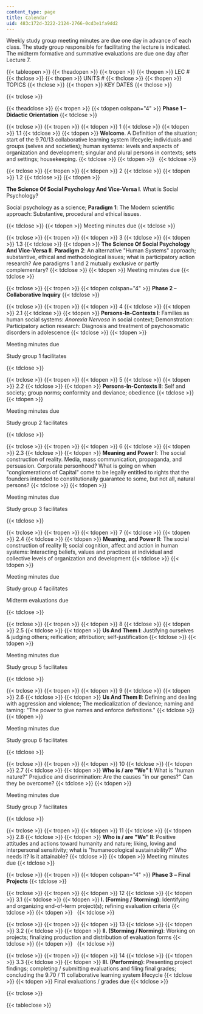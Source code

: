 ```yaml
---
content_type: page
title: Calendar
uid: 483c172d-3222-2124-2766-0cd3e1fa9dd2
---
```


Weekly study group meeting minutes are due one day in advance of each class. The study group responsible for facilitating the lecture is indicated. The midterm formative and summative evaluations are due one day after Lecture 7.

{{< tableopen >}}
{{< theadopen >}}
{{< tropen >}}
{{< thopen >}}
LEC #
{{< thclose >}}
{{< thopen >}}
UNITS #
{{< thclose >}}
{{< thopen >}}
TOPICS
{{< thclose >}}
{{< thopen >}}
KEY DATES
{{< thclose >}}

{{< trclose >}}

{{< theadclose >}}
{{< tropen >}}
{{< tdopen colspan="4" >}}
**Phase 1 – Didactic Orientation**
{{< tdclose >}}

{{< trclose >}}
{{< tropen >}}
{{< tdopen >}}
1
{{< tdclose >}}
{{< tdopen >}}
1.1
{{< tdclose >}}
{{< tdopen >}}
**Welcome**. A Definition of the situation; start of the 9.70/13 collaborative learning system lifecycle; individuals and groups (selves and societies); human systems: levels and aspects of organization and development; singular and plural persons in contexts; sets and settings; housekeeping.
{{< tdclose >}}
{{< tdopen >}}
 
{{< tdclose >}}

{{< trclose >}}
{{< tropen >}}
{{< tdopen >}}
2
{{< tdclose >}}
{{< tdopen >}}
1.2
{{< tdclose >}}
{{< tdopen >}}


**The Science Of Social Psychology And Vice-Versa I**. What is Social Psychology?

Social psychology as a science; **Paradigm** **1**: The Modern scientific approach: Substantive, procedural and ethical issues.


{{< tdclose >}}
{{< tdopen >}}
Meeting minutes due
{{< tdclose >}}

{{< trclose >}}
{{< tropen >}}
{{< tdopen >}}
3
{{< tdclose >}}
{{< tdopen >}}
1.3
{{< tdclose >}}
{{< tdopen >}}
**The Science Of Social Psychology And Vice-Versa II**. **Paradigm** **2**: An alternative "Human Systems" approach; substantive, ethical and methodological issues; what is participatory action research? Are paradigms 1 and 2 mutually exclusive or partly complementary?
{{< tdclose >}}
{{< tdopen >}}
Meeting minutes due
{{< tdclose >}}

{{< trclose >}}
{{< tropen >}}
{{< tdopen colspan="4" >}}
**Phase 2 – Collaborative Inquiry**
{{< tdclose >}}

{{< trclose >}}
{{< tropen >}}
{{< tdopen >}}
4
{{< tdclose >}}
{{< tdopen >}}
2.1
{{< tdclose >}}
{{< tdopen >}}
**Persons-In-Contexts I**: Families as human social systems: _Anorexia Nervosa_ in social context; Demonstration: Participatory action research: Diagnosis and treatment of psychosomatic disorders in adolescence
{{< tdclose >}}
{{< tdopen >}}


Meeting minutes due

Study group 1 facilitates


{{< tdclose >}}

{{< trclose >}}
{{< tropen >}}
{{< tdopen >}}
5
{{< tdclose >}}
{{< tdopen >}}
2.2
{{< tdclose >}}
{{< tdopen >}}
**Persons-In-Contexts II**: Self and society; group norms; conformity and deviance; obedience
{{< tdclose >}}
{{< tdopen >}}


Meeting minutes due

Study group 2 facilitates


{{< tdclose >}}

{{< trclose >}}
{{< tropen >}}
{{< tdopen >}}
6
{{< tdclose >}}
{{< tdopen >}}
2.3
{{< tdclose >}}
{{< tdopen >}}
**Meaning and Power I**: The social construction of reality. Media, mass communication, propaganda, and persuasion. Corporate personhood? What is going on when "conglomerations of Capital" come to be legally entitled to rights that the founders intended to constitutionally guarantee to some, but not all, natural persons?
{{< tdclose >}}
{{< tdopen >}}


Meeting minutes due

Study group 3 facilitates


{{< tdclose >}}

{{< trclose >}}
{{< tropen >}}
{{< tdopen >}}
7
{{< tdclose >}}
{{< tdopen >}}
2.4
{{< tdclose >}}
{{< tdopen >}}
**Meaning, and Power II**: The social construction of reality II; social cognition, affect and action in human systems: Interacting beliefs, values and practices at individual and collective levels of organization and development
{{< tdclose >}}
{{< tdopen >}}


Meeting minutes due

Study group 4 facilitates

Midterm evaluations due


{{< tdclose >}}

{{< trclose >}}
{{< tropen >}}
{{< tdopen >}}
8
{{< tdclose >}}
{{< tdopen >}}
2.5
{{< tdclose >}}
{{< tdopen >}}
**Us And Them I**: Justifying ourselves & judging others; reification; attribution; self-justification
{{< tdclose >}}
{{< tdopen >}}


Meeting minutes due

Study group 5 facilitates


{{< tdclose >}}

{{< trclose >}}
{{< tropen >}}
{{< tdopen >}}
9
{{< tdclose >}}
{{< tdopen >}}
2.6
{{< tdclose >}}
{{< tdopen >}}
**Us And Them II**: Defining and dealing with aggression and violence; The medicalization of deviance; naming and taming: "The power to give names and enforce definitions."
{{< tdclose >}}
{{< tdopen >}}


Meeting minutes due

Study group 6 facilitates


{{< tdclose >}}

{{< trclose >}}
{{< tropen >}}
{{< tdopen >}}
10
{{< tdclose >}}
{{< tdopen >}}
2.7
{{< tdclose >}}
{{< tdopen >}}
**Who is / are "We" I**: What is "human nature?" Prejudice and discrimination: Are the causes "in our genes?" Can they be overcome?
{{< tdclose >}}
{{< tdopen >}}


Meeting minutes due

Study group 7 facilitates


{{< tdclose >}}

{{< trclose >}}
{{< tropen >}}
{{< tdopen >}}
11
{{< tdclose >}}
{{< tdopen >}}
2.8
{{< tdclose >}}
{{< tdopen >}}
**Who is / are "We" II**: Positive attitudes and actions toward humanity and nature; liking, loving and interpersonal sensitivity; what is "humanecological sustainability?" Who needs it? Is it attainable?
{{< tdclose >}}
{{< tdopen >}}
Meeting minutes due
{{< tdclose >}}

{{< trclose >}}
{{< tropen >}}
{{< tdopen colspan="4" >}}
**Phase 3** ****–** Final Projects**
{{< tdclose >}}

{{< trclose >}}
{{< tropen >}}
{{< tdopen >}}
12
{{< tdclose >}}
{{< tdopen >}}
3.1
{{< tdclose >}}
{{< tdopen >}}
**I. (Forming / Storming)**: Identifying and organizing end-of-term project(s); refining evaluation criteria
{{< tdclose >}}
{{< tdopen >}}
 
{{< tdclose >}}

{{< trclose >}}
{{< tropen >}}
{{< tdopen >}}
13
{{< tdclose >}}
{{< tdopen >}}
3.2
{{< tdclose >}}
{{< tdopen >}}
**II. (Storming / Norming)**: Working on projects; finalizing production and distribution of evaluation forms
{{< tdclose >}}
{{< tdopen >}}
 
{{< tdclose >}}

{{< trclose >}}
{{< tropen >}}
{{< tdopen >}}
14
{{< tdclose >}}
{{< tdopen >}}
3.3
{{< tdclose >}}
{{< tdopen >}}
**III. (Performing)**: Presenting project findings; completing / submitting evaluations and filing final grades; concluding the 9.70 / 11 collaborative learning system lifecycle
{{< tdclose >}}
{{< tdopen >}}
Final evaluations / grades due
{{< tdclose >}}

{{< trclose >}}

{{< tableclose >}}